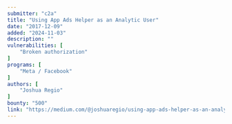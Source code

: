 ```yaml
---
submitter: "c2a"
title: "Using App Ads Helper as an Analytic User"
date: "2017-12-09"
added: "2024-11-03"
description: ""
vulnerabilities: [
    "Broken authorization"
]
programs: [
    "Meta / Facebook"
]
authors: [
    "Joshua Regio"
]
bounty: "500"
link: "https://medium.com/@joshuaregio/using-app-ads-helper-as-an-analytic-user-e751fcf9c594"
---
```




